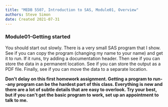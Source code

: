 ```yaml
---
title: "MEDB 5507, Introduction to SAS, Module01, Overview"
authors: Steve Simon
date: Created 2021-07-31
---
```


### Module01-Getting started

You should start out slowly. There is a very small SAS program that I show. See if you can copy the program (changing my name to your name) and get it to run. If it runs, try adding a documentation header. Then see if you can store the data in a permanent location. See if you can store the output as a PDF file. Finally, see if you can move the data to a separate location.

**Don't delay on this first homework assignment. Getting a program to run--any program can be the hardest part of this class. Everything is new and there are a lot of subtle details that are easy to overlook. Try your best, but if you can't get the basic program to work, set up an appointment to talk to me.**